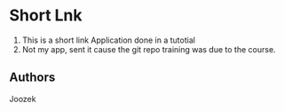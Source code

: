 # Short Lnk

1. This is a short link Application done in a tutotial
2. Not my app, sent it cause the git repo training was due to the course.

## Authors

Joozek